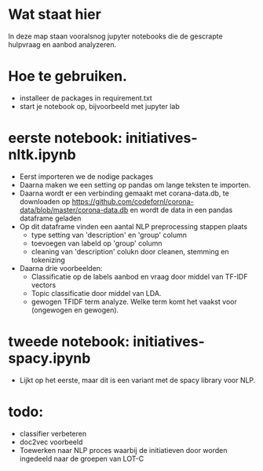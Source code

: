 # Wat staat hier
In deze map staan vooralsnog jupyter notebooks die de gescrapte hulpvraag en aanbod analyzeren.

# Hoe te gebruiken.
- installeer de packages in requirement.txt
- start je notebook op, bijvoorbeeld met jupyter lab

# eerste notebook: initiatives-nltk.ipynb
- Eerst importeren we de nodige packages
- Daarna maken we een setting op pandas om lange teksten te importen.
- Daarna wordt er een verbinding gemaakt met corana-data.db, te downloaden op https://github.com/codefornl/corona-data/blob/master/corona-data.db en wordt de data in een pandas dataframe geladen
- Op dit dataframe vinden een aantal NLP preprocessing stappen plaats
    - type setting van 'description' en 'group' column
    - toevoegen van labeld op 'group' column
    - cleaning van 'description' colukn door cleanen, stemming en tokenizing
- Daarna drie voorbeelden:
    - Classificatie op de labels aanbod en vraag door middel van TF-IDF vectors
    - Topic classificatie door middel van LDA. 
    - gewogen TFIDF term analyze. Welke term komt het vaakst voor (ongewogen en gewogen). 

# tweede notebook: initiatives-spacy.ipynb
- Lijkt op het eerste, maar dit is een variant met de spacy library voor NLP.

# todo:
- classifier verbeteren
- doc2vec voorbeeld
- Toewerken naar NLP proces waarbij de initiatieven door worden ingedeeld naar de groepen van LOT-C
